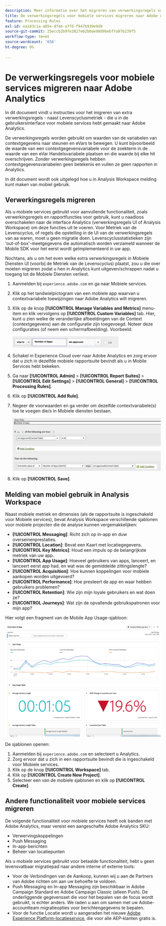 ```yaml
---
description: Meer informatie over het migreren van verwerkingsregels voor mobiele services naar Adobe Analytics
title: De verwerkingsregels voor mobiele services migreren naar Adobe Analytics
feature: Processing Rules
exl-id: ea183c1a-a85e-4f4e-a7f6-f947b939e9d9
source-git-commit: 25eccb2b9fe3827e62b0ae98d9bebf7a97b239f5
workflow-type: tm+mt
source-wordcount: '656'
ht-degree: 0%

---
```


# De verwerkingsregels voor mobiele services migreren naar Adobe Analytics

In dit document vindt u instructies voor het migreren van extra verwerkingsregels - naast Levenscyclusmetriek - die u in de gebruikersinterface voor mobiele services hebt gemaakt naar Adobe Analytics.

De verwerkingsregels worden gebruikt om waarden van de variabelen van contextgegevens naar steunen en eVars te bewegen. U kunt bijvoorbeeld de waarde van een contextgegevensvariabele voor de zoekterm in de waarde van een eVar Handelsvariabele plaatsen en die waarde bij elke hit overschrijven. Zonder verwerkingsregels hebben contextgegevensvariabelen geen betekenis en vullen ze geen rapporten in Analytics.

In dit document wordt ook uitgelegd hoe u in Analysis Workspace melding kunt maken van mobiel gebruik.

## Verwerkingsregels migreren

Als u mobiele services gebruikt voor aanvullende functionaliteit, zoals verwerkingsregels en rapportfuncties voor gebruik, kunt u naadloos overschakelen naar de interface Analytics (verwerkingsregels UI of Analysis Workspace) om deze functies uit te voeren. Voor Metriek van de Levenscyclus, of regels die opstelling in de UI van de verwerkingsregels van aa waren, moet u geen migratie doen. Levenscyclusstatistieken zijn &#39;out-of-box&#39;-meetgegevens die automatisch worden verzameld wanneer de Mobile SDK voor het eerst wordt geïmplementeerd in uw app.

Nochtans, als u om het even welke extra verwerkingsregels in Mobiele Diensten UI (voorbij de Metriek van de Levenscyclus) plaatst, zou u die over moeten migreren zodat u hen in Analytics kunt uitgeven/schrappen nadat u toegang tot de Mobiele Diensten verliest.

1. Aanmelden bij `experience.adobe.com` en ga naar Mobiele services.
1. Klik op het tandwielpictogram van een mobiele app waarvan u contextvariabele toewijzingen naar Adobe Analytics wilt migreren.
1. Klik op de knop **[!UICONTROL Manage Variables and Metrics]** menu-item en klik vervolgens op **[!UICONTROL Custom Variables]** tab. Hier, kunt u zien welke de veranderlijke afbeeldingen van de Context (contextgegevens) aan de configuratie zijn toegevoegd. Noteer deze configuraties (of neem een schermafbeelding). Voorbeeld:

   ![Contextvariabele](assets/context-var.png)

1. Schakel in Experience Cloud over naar Adobe Analytics en zorg ervoor dat u zich in dezelfde mobiele rapportsuite bevindt als u in Mobile Services hebt bekeken.
1. Ga naar **[!UICONTROL Admin]** > **[!UICONTROL Report Suites]** > **[!UICONTROL Edit Settings]** > **[!UICONTROL General]** > **[!UICONTROL Processing Rules]**.
1. Klik op **[!UICONTROL Add Rule]**.
1. Negeer de voorwaarden en ga verder om dezelfde contextvariabele(s) toe te voegen die/s in Mobiele diensten bestaan.

   ![Verwerkingsregel](assets/proc-rule.png)

1. Klik op **[!UICONTROL Save]**.

## Melding van mobiel gebruik in Analysis Workspace

Naast mobiele metriek en dimensies (als de rapportsuite is ingeschakeld voor Mobiele services), bevat Analysis Workspace verschillende sjablonen voor mobiele projecten die de analyse kunnen vergemakkelijken:

* **[!UICONTROL Messaging]**: Richt zich op in-app en duw overseinenprestaties.
* **[!UICONTROL Location]**: Bevat een Kaart met locatiegegevens.
* **[!UICONTROL Key Metrics]**: Houd een impuls op de belangrijkste metriek van uw app.
* **[!UICONTROL App Usage]**: Hoeveel gebruikers van apps, lanceert, en lanceert eerst app had, en wat was de gemiddelde zittingslengte?
* **[!UICONTROL Acquisition]**: Hoe kunnen koppelingen voor mobiele aankopen worden uitgevoerd?
* **[!UICONTROL Performance]**: Hoe presteert de app en waar hebben gebruikers problemen?
* **[!UICONTROL Retention]**: Wie zijn mijn loyale gebruikers en wat doen ze?
* **[!UICONTROL Journeys]**: Wat zijn de opvallende gebruikspatronen voor mijn app?

Hier volgt een fragment van de Mobile App Usage-sjabloon:

![Gebruik van mobiele toepassingen](assets/mobile-app-usage.png)

De sjablonen openen:

1. Aanmelden bij `experience.adobe.com` en selecteert u Analytics.
1. Zorg ervoor dat u zich in een rapportsuite bevindt die is ingeschakeld voor Mobiele services.
1. Klik op de knop **[!UICONTROL Workspace]** tab.
1. Klik op **[!UICONTROL Create New Project]**.
1. Selecteer een van de mobiele sjablonen en klik op **[!UICONTROL Create]**.

## Andere functionaliteit voor mobiele services migreren

De volgende functionaliteit voor mobiele services heeft ook banden met Adobe Analytics, maar vereist een aangeschafte Adobe Analytics SKU:

* Verwervingskoppelingen
* Push Messaging
* In-app-berichten
* Beheer van locatiepunten

Als u mobiele services gebruikt voor betaalde functionaliteit, hebt u geen levensvatbaar migratiepad naar andere interne of externe tools:

* Voor de Verbindingen van de Aankoop, kunnen wij u aan de Partners van Adobe richten om aan uw behoefte te voldoen.
* Push Messaging en In-app Messaging zijn beschikbaar in Adobe Campaign Standard en Adobe Campaign Classic (alleen Push). De onderliggende gegevensset die voor het bepalen van de focus wordt gebruikt, is echter anders. We raden u aan om samen met uw Adobe-accountteam migratieopties voor berichtengegevens te bepalen.
* Voor de functie Locatie wordt u aangeraden het nieuwe [Adobe Experience Platform-locatieservice](https://www.adobe.com/experience-platform/location-service.html), die voor alle AEP-klanten gratis is.
